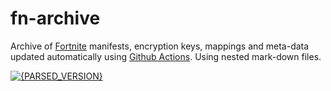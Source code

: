 # fn-archive

Archive of [Fortnite](https://www.epicgames.com/fortnite/en-US/home) manifests, encryption keys, mappings and meta-data updated automatically using [Github Actions](https://docs.github.com/en/actions). Using nested mark-down files.

[![{PARSED_VERSION}](https://github.com/Tectors/Archive/blob/master/source/dependents/gen.{PARSED_VERSION}.svg)](https://github.com/Tectors/Archive/blob/master/tree/{PARSED_VERSION}.md)
